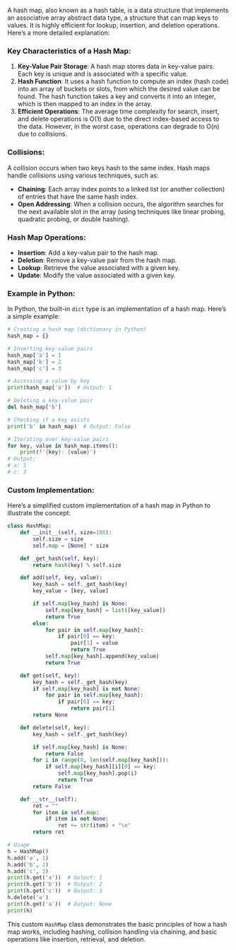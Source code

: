 A hash map, also known as a hash table, is a data structure that implements an associative array abstract data type, a structure that can map keys to values. It is highly efficient for lookup, insertion, and deletion operations. Here’s a more detailed explanation:

### Key Characteristics of a Hash Map:
1. **Key-Value Pair Storage**: A hash map stores data in key-value pairs. Each key is unique and is associated with a specific value.
2. **Hash Function**: It uses a hash function to compute an index (hash code) into an array of buckets or slots, from which the desired value can be found. The hash function takes a key and converts it into an integer, which is then mapped to an index in the array.
3. **Efficient Operations**: The average time complexity for search, insert, and delete operations is O(1) due to the direct index-based access to the data. However, in the worst case, operations can degrade to O(n) due to collisions.

### Collisions:
A collision occurs when two keys hash to the same index. Hash maps handle collisions using various techniques, such as:
- **Chaining**: Each array index points to a linked list (or another collection) of entries that have the same hash index.
- **Open Addressing**: When a collision occurs, the algorithm searches for the next available slot in the array (using techniques like linear probing, quadratic probing, or double hashing).

### Hash Map Operations:
- **Insertion**: Add a key-value pair to the hash map.
- **Deletion**: Remove a key-value pair from the hash map.
- **Lookup**: Retrieve the value associated with a given key.
- **Update**: Modify the value associated with a given key.

### Example in Python:
In Python, the built-in `dict` type is an implementation of a hash map. Here’s a simple example:

```python
# Creating a hash map (dictionary in Python)
hash_map = {}

# Inserting key-value pairs
hash_map['a'] = 1
hash_map['b'] = 2
hash_map['c'] = 3

# Accessing a value by key
print(hash_map['a'])  # Output: 1

# Deleting a key-value pair
del hash_map['b']

# Checking if a key exists
print('b' in hash_map)  # Output: False

# Iterating over key-value pairs
for key, value in hash_map.items():
    print(f'{key}: {value}')
# Output:
# a: 1
# c: 3
```

### Custom Implementation:
Here’s a simplified custom implementation of a hash map in Python to illustrate the concept:

```python
class HashMap:
    def __init__(self, size=100):
        self.size = size
        self.map = [None] * size

    def _get_hash(self, key):
        return hash(key) % self.size

    def add(self, key, value):
        key_hash = self._get_hash(key)
        key_value = [key, value]

        if self.map[key_hash] is None:
            self.map[key_hash] = list([key_value])
            return True
        else:
            for pair in self.map[key_hash]:
                if pair[0] == key:
                    pair[1] = value
                    return True
            self.map[key_hash].append(key_value)
            return True

    def get(self, key):
        key_hash = self._get_hash(key)
        if self.map[key_hash] is not None:
            for pair in self.map[key_hash]:
                if pair[0] == key:
                    return pair[1]
        return None

    def delete(self, key):
        key_hash = self._get_hash(key)

        if self.map[key_hash] is None:
            return False
        for i in range(0, len(self.map[key_hash])):
            if self.map[key_hash][i][0] == key:
                self.map[key_hash].pop(i)
                return True
        return False

    def __str__(self):
        ret = ""
        for item in self.map:
            if item is not None:
                ret += str(item) + "\n"
        return ret

# Usage
h = HashMap()
h.add('a', 1)
h.add('b', 2)
h.add('c', 3)
print(h.get('a'))  # Output: 1
print(h.get('b'))  # Output: 2
print(h.get('c'))  # Output: 3
h.delete('a')
print(h.get('a'))  # Output: None
print(h)
```

This custom `HashMap` class demonstrates the basic principles of how a hash map works, including hashing, collision handling via chaining, and basic operations like insertion, retrieval, and deletion.
